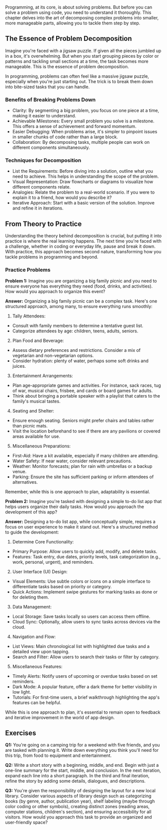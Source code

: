 Programming, at its core, is about solving problems. But before you can solve a problem using code, you need to understand it thoroughly. This chapter delves into the art of decomposing complex problems into smaller, more manageable parts, allowing you to tackle them step by step.

## The Essence of Problem Decomposition

Imagine you're faced with a jigsaw puzzle. If given all the pieces jumbled up in a box, it's overwhelming. But when you start grouping pieces by color or patterns and tackling small sections at a time, the task becomes more manageable. This is the essence of problem decomposition.

In programming, problems can often feel like a massive jigsaw puzzle, especially when you're just starting out. The trick is to break them down into bite-sized tasks that you can handle.

### Benefits of Breaking Problems Down
- Clarity: By segmenting a big problem, you focus on one piece at a time, making it easier to understand.
- Achievable Milestones: Every small problem you solve is a milestone. This offers a sense of achievement and forward momentum.
- Easier Debugging: When problems arise, it's simpler to pinpoint issues in smaller chunks of code rather than a large block.
- Collaboration: By decomposing tasks, multiple people can work on different components simultaneously.

### Techniques for Decomposition
- List the Requirements: Before diving into a solution, outline what you need to achieve. This helps in understanding the scope of the problem.
- Visual Representation: Draw flowcharts or diagrams to visualize how different components relate.
- Analogies: Relate the problem to a real-world scenario. If you were to explain it to a friend, how would you describe it?
- Iterative Approach: Start with a basic version of the solution. Improve and refine it in iterations.

## From Theory to Practice
Understanding the theory behind decomposition is crucial, but putting it into practice is where the real learning happens. The next time you're faced with a challenge, whether in coding or everyday life, pause and break it down. With practice, this approach becomes second nature, transforming how you tackle problems in programming and beyond.

### Practice Problems

**Problem 1:** 
Imagine you are organizing a big family picnic and you need to ensure everyone has everything they need (food, drinks, and activities). How would you approach to organize this event?

**Answer:** 
Organizing a big family picnic can be a complex task. Here's one structured approach, among many, to ensure everything runs smoothly:

1. Tally Attendees:
- Consult with family members to determine a tentative guest list.
- Categorize attendees by age: children, teens, adults, seniors.

2. Plan Food and Beverage:

- Assess dietary preferences and restrictions. Consider a mix of vegetarian and non-vegetarian options.
- Consider hydration: plenty of water, perhaps some soft drinks and juices.

3. Entertainment Arrangements:

- Plan age-appropriate games and activities. For instance, sack races, tug of war, musical chairs, frisbee, and cards or board games for adults.
- Think about bringing a portable speaker with a playlist that caters to the family's musical tastes. 

4. Seating and Shelter:

- Ensure enough seating. Seniors might prefer chairs and tables rather than picnic mats.
- Visit the location beforehand to see if there are any pavilions or covered areas available for use.

5. Miscellaneous Preparations:

- First-Aid: Have a kit available, especially if many children are attending.
- Water Safety: If near water, consider relevant precautions.
- Weather: Monitor forecasts; plan for rain with umbrellas or a backup venue.
- Parking: Ensure the site has sufficient parking or inform attendees of alternatives.

Remember, while this is one approach to plan, adaptability is essential.

**Problem 2:** 
Imagine you're tasked with designing a simple to-do list app that helps users organize their daily tasks. How would you approach the development of this app?

**Answer:** 
Designing a to-do list app, while conceptually simple, requires a focus on user experience to make it stand out. Here's a structured method to guide the development:

1. Determine Core Functionality:
- Primary Purpose: Allow users to quickly add, modify, and delete tasks.
- Features: Task entry, due dates, priority levels, task categorization (e.g., work, personal, urgent), and reminders.

2. User Interface (UI) Design:
- Visual Elements: Use subtle colors or icons on a simple interface to differentiate tasks based on priority or category.
- Quick Actions: Implement swipe gestures for marking tasks as done or for deleting them.

3. Data Management:
- Local Storage: Save tasks locally so users can access them offline.
- Cloud Sync: Optionally, allow users to sync tasks across devices via the cloud.

4. Navigation and Flow:
- List Views: Main chronological list with highlighted due tasks and a detailed view upon tapping.
- Search and Filter: Allow users to search their tasks or filter by category.

5. Miscellaneous Features:
- Timely Alerts: Notify users of upcoming or overdue tasks based on set reminders.
- Dark Mode: A popular feature, offer a dark theme for better visibility in low light.
- Tutorials: For first-time users, a brief walkthrough highlighting the app's features can be helpful.

While this is one approach to plan, it's essential to remain open to feedback and iterative improvement in the world of app design.


## Exercises

**Q1:** You're going on a camping trip for a weekend with five friends, and you are tasked with planning it. Write down everything you think you'll need for this trip, from food to equipment and entertainment.

**Q2:** Write a short story with a beginning, middle, and end. Begin with just a one-line summary for the start, middle, and conclusion. In the next iteration, expand each line into a short paragraph. In the third and final iteration, refine the story by adding some details, dialogues, and descriptions.

**Q3:** You're given the responsibility of designing the layout for a new local library. Consider various aspects of library design such as categorizing books (by genre, author, publication year), shelf labeling (maybe through color coding or other symbols), creating distinct zones (reading areas, computer stations, children's section), and ensuring accessibility for all visitors. How would you approach this task to provide an organized and user-friendly space?


